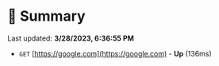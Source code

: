 # 📖 Summary
Last updated: **3/28/2023, 6:36:55 PM**

- `GET` [https://google.com](https://google.com) - **Up** (136ms)
